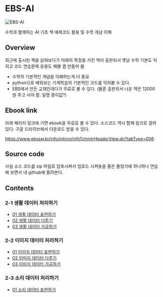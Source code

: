 # EBS-AI

![EBS-AI](https://image.aladin.co.kr/product/25097/4/cover500/8954754074_1.jpg)

수학과 함께하는 AI 기초 책 예제코드 활용 및 수학 개념 이해

## Overview

최근에 출시된 책을 살펴보다가 아래의 특징을 가진 책이 출판되서 옛날 수학 기본도 익히고 코드 연습문제 응용도 해볼 겸 만들어 봄

- 수학의 기본적인 개념을 이해하는게 더 중요
- python으로 배워보는 기계학습의 기본적인 코드를 익혀볼 수 있다.
- EBS에서 만든 교재인데다가 무료로 볼 수 있다. (물론 출판되서 나온 책은 12000원 주고 사야 함. 일명 종이값?)

## Ebook link

아래 페이지 링크에 가면 ebook을 무료로 볼 수 있다.
소스코드 역시 함께 링크로 걸려 있다. 구글 드라이브에서 다운로드 받을 수 있다.

https://www.ebssw.kr/info/intrcn/infoTchmtrHeaderView.do?tabType=006

## Source code

사실 소스 코드를 zip 파일로 압축시켜서 업로드 시켜놓을 줄은 몰랐기에 하나하나 연습해 보면서
내 github에 올려본다.

## Contents

### 2-1 생활 데이터 처리하기

- [01 생활 데이터 표현하기](chapter2/1_life_data/1_presentation_life_data)
- [02 생활 데이터 다루기](chapter2/1_life_data/2_handling_life_data)
- [03 생활 데이터 가공하기](chapter2/1_life_data/3_processing_life_data)

### 2-2 이미지 데이터 처리하기

- [01 이미지 데이터 표현하기](chapter2/2_process_image_data/1_presentation_image_data)
- [02 이미지 데이터 다루기](chapter2/2_process_image_data/2_handling_image_data)
- [03 이미지 데이터 가공하기](chapter2/2_process_image_data/3_processing_image_data)

### 2-3 소리 데이터 처리하기

- [01 소리 데이터 표현하기](chapter2/3_process_sound_data/1_presentation_sound_data)